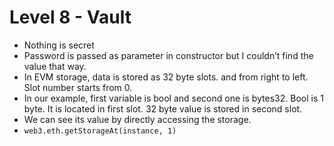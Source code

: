 # Level 8 - Vault

- Nothing is secret
- Password is passed as parameter in constructor but I couldn’t find the value that way.
- In EVM storage, data is stored as 32 byte slots. and from right to left. Slot number starts from 0.
- In our example, first variable is bool and second one is bytes32. Bool is 1 byte. It is located in first slot. 32 byte value is stored in second slot.
- We can see its value by directly accessing the storage.
- `web3.eth.getStorageAt(instance, 1)`